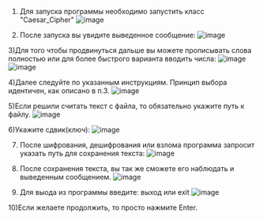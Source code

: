 1) Для запуска программы необходимо запустить класс "Caesar_Cipher"
![image](https://github.com/kodbars/project_cipher/assets/146108296/b86f3348-3974-48de-9ed1-bc67fd9cad3a)

2) После запуска вы увидите выведенное сообщение:
![image](https://github.com/kodbars/project_cipher/assets/146108296/360e7c32-fd07-45e4-9113-ffb1bd7069da)

3)Для того чтобы продвинуться дальше вы можете прописывать слова полностью или для более быстрого варианта вводить числа:
![image](https://github.com/kodbars/project_cipher/assets/146108296/6d22abc8-9c59-42ea-8bb9-97d66a64adc4)
![image](https://github.com/kodbars/project_cipher/assets/146108296/50f0f5f8-dd77-4e11-a5c7-029c72f0d863)

4)Далее следуйте по указанным инструкциям. Принцип выбора идентичен, как описано в п.3.
![image](https://github.com/kodbars/project_cipher/assets/146108296/0d1602ac-3ce9-4838-ad2a-806ba5912637)

5)Если решили считать текст с файла, то обязательно укажите путь к файлу.
![image](https://github.com/kodbars/project_cipher/assets/146108296/5bc8aca3-9b38-489c-a775-78eebddc7693)

6)Укажите сдвик(ключ):
![image](https://github.com/kodbars/project_cipher/assets/146108296/a6751e2d-ddfb-4c84-b2e4-7045f8b2bfbe)

7) После шифрования, дешифрования или взлома программа запросит указать путь для сохранения текста:
![image](https://github.com/kodbars/project_cipher/assets/146108296/0b1d36b9-6d55-4654-b350-a8d4cff46000)

8) После сохранения текста, вы так же сможете его наблюдать и выведенным сообщением.
![image](https://github.com/kodbars/project_cipher/assets/146108296/66619ba0-586a-4fea-a5b6-e27690d82e61)

9) Для выода из программы введите: выход или exit
![image](https://github.com/kodbars/project_cipher/assets/146108296/1211ddcf-19ef-451e-88bc-f64e1dba4fa3)

10)Если желаете продолжить, то просто нажмите Enter.
